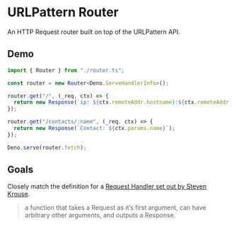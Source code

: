# URLPattern Router

An HTTP Request router built on top of the URLPattern API.

## Demo

```ts
import { Router } from "./router.ts";

const router = new Router<Deno.ServeHandlerInfo>();

router.get("/", (_req, ctx) => {
  return new Response(`ip: ${ctx.remoteAddr.hostname}:${ctx.remoteAddr.port}`);
});

router.get("/contacts/:name", (_req, ctx) => {
  return new Response(`Contact: ${ctx.params.name}`);
});

Deno.serve(router.fetch);
```

## Goals

Closely match the definition for a [Request Handler set out by Steven Krouse](https://blog.val.town/blog/the-api-we-forgot-to-name/).

> a function that takes a Request as it’s first argument, can have arbitrary other arguments, and outputs a Response.
